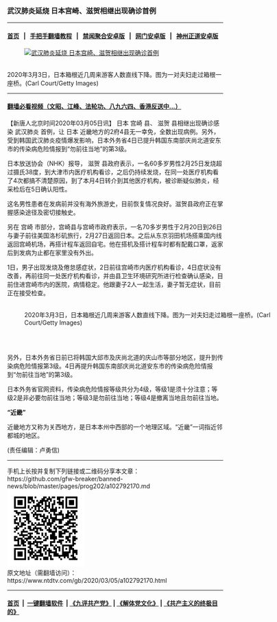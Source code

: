 ### 武汉肺炎延烧 日本宫崎、滋贺相继出现确诊首例
------------------------

#### [首页](https://github.com/gfw-breaker/banned-news/blob/master/README.md) &nbsp;&nbsp;|&nbsp;&nbsp; [手把手翻墙教程](https://github.com/gfw-breaker/guides/wiki) &nbsp;&nbsp;|&nbsp;&nbsp; [禁闻聚合安卓版](https://github.com/gfw-breaker/bn-android) &nbsp;&nbsp;|&nbsp;&nbsp; [网门安卓版](https://github.com/oGate2/oGate) &nbsp;&nbsp;|&nbsp;&nbsp; [神州正道安卓版](https://github.com/SzzdOgate/update) 



<div><div class="featured_image">
 <a href="https://i.ntdtv.com/assets/uploads/2020/03/GettyImages-1204902682.jpg" target="_blank">
  <figure>
   <img alt="武汉肺炎延烧 日本宫崎、滋贺相继出现确诊首例" src="https://i.ntdtv.com/assets/uploads/2020/03/GettyImages-1204902682-800x450.jpg"/>
  </figure><br/>
 </a>
 <span class="caption">
  2020年3月3日，日本箱根近几周来游客人数直线下降。图为一对夫妇走过箱根一座桥。(Carl Court/Getty Images)
 </span>
</div>
</div><hr/>

#### [翻墙必看视频（文昭、江峰、法轮功、八九六四、香港反送中...）](https://github.com/gfw-breaker/banned-news/blob/master/pages/link3.md)

<div><div class="post_content" itemprop="articleBody">
 <p>
  【新唐人北京时间2020年03月05日讯】
  <ok href="https://www.ntdtv.com/gb/日本.htm">
   日本
  </ok>
  <ok href="https://www.ntdtv.com/gb/宫崎.htm">
   宫崎
  </ok>
  县、
  <ok href="https://www.ntdtv.com/gb/滋贺.htm">
   滋贺
  </ok>
  县相继出现确诊感染
  <ok href="https://www.ntdtv.com/gb/武汉肺炎.htm">
   武汉肺炎
  </ok>
  首例，让
  <ok href="https://www.ntdtv.com/gb/日本.htm">
   日本
  </ok>
  近畿地方的2府4县无一幸免，全数出现病例。另外，受到韩国武汉肺炎疫情爆发影响，日本外务省4日已提升韩国东南部庆尚北道安东市的传染病危险情报到“勿前往当地”的第3级。
 </p>
 <p>
  日本放送协会（NHK）报导，
  <ok href="https://www.ntdtv.com/gb/滋贺.htm">
   滋贺
  </ok>
  县政府表示，一名60多岁男性2月25日发烧超过摄氏38度，到大津市内医疗机构看诊，之后仍持续发烧，在同一处医疗机构看了4次都搞不清楚原因，到了本月4日转介到其他医疗机构，被诊断疑似肺炎，经采检后在5日确认阳性。
 </p>
 <p>
  这名男性患者在发病前并没有海外旅游史，目前恢复情况良好。滋贺县政府正在掌握感染途径及密切接触史。
 </p>
 <p>
  另在
  <ok href="https://www.ntdtv.com/gb/宫崎.htm">
   宫崎
  </ok>
  市部分，宫崎县与宫崎市政府表示，一名70多岁男性于2月20日到26日与妻子前往美国洛杉矶旅行，2月27日返回日本。之后从东京羽田机场搭乘国内线返回宫崎机场，再搭计程车返回自宅。他在搭机及搭计程车时都有配戴口罩，返家后到发病为止都在家里没有外出。
 </p>
 <p>
  1日，男子出现发烧及倦怠感症状，2日前往宫崎市内医疗机构看诊，4日症状没有改善，再前往同一处医疗机构看诊，并由县卫生环境研究所进行检查确认感染，目前住进宫崎市内的医院，病情稳定。他跟妻子2人一起生活，妻子暂无症状，目前正在接受检查。
 </p>
 <figure class="wp-caption alignnone" id="attachment_102792184" style="width: 600px">
  <img alt="" class="size-medium wp-image-102792184" src="https://i.ntdtv.com/assets/uploads/2020/03/GettyImages-1204902684-600x400.jpg">
   <br/><figcaption class="wp-caption-text">
    2020年3月3日，日本箱根近几周来游客人数直线下降。图为一对夫妇走过箱根一座桥。(Carl Court/Getty Images)
   </figcaption><br/>
  </img>
 </figure><br/>
 <p>
  另外，日本外务省日前已将韩国大邱市及庆尚北道的庆山市等部分地区，提升到传染病危险情报第3级。4日再提升韩国东南部庆尚北道安东市的传染病危险情报到“勿前往当地”的第3级。
 </p>
 <p>
  日本外务省官网资料，传染病危险情报等级共分为4级，等级1是须十分注意；等级2是非必要勿前往当地；等级3是勿前往当地；等级4是撤离当地且勿前往当地。
 </p>
 <p>
  <strong>
   “近畿”
  </strong>
 </p>
 <p>
  近畿地方又称为关西地方，是日本本州中西部的一个地理区域。“近畿”一词指近邻都城的地区。
 </p>
 <p>
  (责任编辑：卢勇信)
 </p>
 <div class="single_ad">
 </div>
</div>
</div>
<hr/>
手机上长按并复制下列链接或二维码分享本文章：<br/>
https://github.com/gfw-breaker/banned-news/blob/master/pages/prog202/a102792170.md <br/>
<a href='https://github.com/gfw-breaker/banned-news/blob/master/pages/prog202/a102792170.md'><img src='https://github.com/gfw-breaker/banned-news/blob/master/pages/prog202/a102792170.md.png'/></a> <br/>
原文地址（需翻墙访问）：https://www.ntdtv.com/gb/2020/03/05/a102792170.html


------------------------
#### [首页](https://github.com/gfw-breaker/banned-news/blob/master/README.md) &nbsp;|&nbsp; [一键翻墙软件](https://github.com/gfw-breaker/nogfw/blob/master/README.md) &nbsp;| [《九评共产党》](https://github.com/gfw-breaker/9ping.md/blob/master/README.md#九评之一评共产党是什么) | [《解体党文化》](https://github.com/gfw-breaker/jtdwh.md/blob/master/README.md) | [《共产主义的终极目的》](https://github.com/gfw-breaker/gczydzjmd.md/blob/master/README.md)


<img src='http://gfw-breaker.win/banned-news/pages/prog202/a102792170.md' width='0px' height='0px'/>